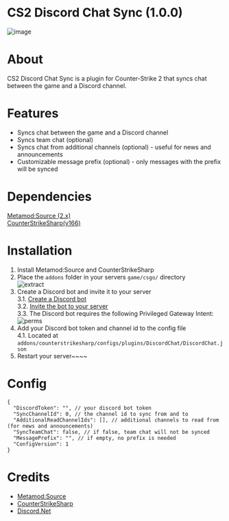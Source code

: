 # CS2 Discord Chat Sync (1.0.0)
![image](https://du.hurenso.hn/r/Gyc70A.png)

# About
CS2 Discord Chat Sync is a plugin for Counter-Strike 2 that syncs chat between the game and a Discord channel.

# Features
- Syncs chat between the game and a Discord channel
- Syncs team chat (optional)
- Syncs chat from additional channels (optional) - useful for news and announcements
- Customizable message prefix (optional) - only messages with the prefix will be synced

# Dependencies
[Metamod:Source (2.x)](https://www.sourcemm.net/downloads.php/?branch=master)  
[CounterStrikeSharp(v166)](https://github.com/roflmuffin/CounterStrikeSharp/releases)

# Installation
1. Install Metamod:Source and CounterStrikeSharp
2. Place the `addons` folder in your servers `game/csgo/` directory  
   ![extract](https://du.hurenso.hn/r/0NyFPY.png)
3. Create a Discord bot and invite it to your server  
   3.1. [Create a Discord bot](https://discord.com/developers/applications)  
   3.2. [Invite the bot to your server](https://discordapi.com/permissions.html)  
   3.3. The Discord bot requires the following Privileged Gateway Intent:  
   ![perms](https://du.hurenso.hn/r/kTDZ8O.png)
4. Add your Discord bot token and channel id to the config file  
   4.1. Located at `addons/counterstrikesharp/configs/plugins/DiscordChat/DiscordChat.json`
4. Restart your server~~~~

# Config
```
{
  "DiscordToken": "", // your discord bot token
  "SyncChannelId": 0, // the channel id to sync from and to
  "AdditionalReadChannelIds": [], // additional channels to read from (for news and announcements)
  "SyncTeamChat": false, // if false, team chat will not be synced
  "MessagePrefix": "", // if empty, no prefix is needed
  "ConfigVersion": 1
}
```

# Credits
- [Metamod:Source](https://www.sourcemm.net/)
- [CounterStrikeSharp](https://github.com/roflmuffin/CounterStrikeSharp)
- [Discord.Net](https://github.com/discord-net/Discord.Net)